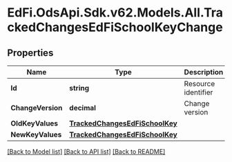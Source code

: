 # EdFi.OdsApi.Sdk.v62.Models.All.TrackedChangesEdFiSchoolKeyChange

## Properties

Name | Type | Description | Notes
------------ | ------------- | ------------- | -------------
**Id** | **string** | Resource identifier | [optional] 
**ChangeVersion** | **decimal** | Change version | [optional] 
**OldKeyValues** | [**TrackedChangesEdFiSchoolKey**](TrackedChangesEdFiSchoolKey.md) |  | [optional] 
**NewKeyValues** | [**TrackedChangesEdFiSchoolKey**](TrackedChangesEdFiSchoolKey.md) |  | [optional] 

[[Back to Model list]](../README.md#documentation-for-models) [[Back to API list]](../README.md#documentation-for-api-endpoints) [[Back to README]](../README.md)


